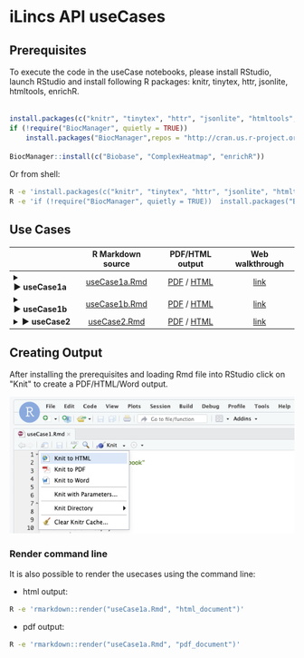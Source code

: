 # iLincs API useCases

## Prerequisites

To execute the code in the useCase notebooks, please install RStudio, launch RStudio and install following R packages: knitr, tinytex, httr, jsonlite, htmltools, enrichR. 

```R

install.packages(c("knitr", "tinytex", "httr", "jsonlite", "htmltools", "httr", "data.table"),repos = "http://cran.us.r-project.org")
if (!require("BiocManager", quietly = TRUE))
    install.packages("BiocManager",repos = "http://cran.us.r-project.org");
    
BiocManager::install(c("Biobase", "ComplexHeatmap", "enrichR"))
```

Or from shell:
```sh
R -e 'install.packages(c("knitr", "tinytex", "httr", "jsonlite", "htmltools", "httr", "data.table"),repos = "http://cran.us.r-project.org")'
R -e 'if (!require("BiocManager", quietly = TRUE))  install.packages("BiocManager",repos = "http://cran.us.r-project.org"); BiocManager::install(c("Biobase", "ComplexHeatmap", "enrichR"))'
```

## Use Cases


|               | R Markdown source  | PDF/HTML output  | Web walkthrough |
| ------------- |:------------------:|:----------------:|:---------------:|
| <details><summary><b>&#9658;&nbsp;useCase1a</b></summary>Identifying chemical perturbagens<br>emulating genetic perturbation of MTOR protein</details>  | [useCase1a.Rmd](../../../blob/master/useCases/useCase1a.Rmd) | [PDF](https://github.com/uc-bd2k/ilincsAPI/blob/master/useCases/useCase1a.pdf) / [HTML](http://htmlpreview.github.io/?https://github.com/uc-bd2k/ilincsAPI/blob/master/useCases/useCase1a.html) | [link](http://www.ilincs.org/help/useCases/Identifying%20chemical%20perturbagens%20emulating%20genetic%20perturbation%20of%20MTOR%20protein) |
| <details><summary><b>&#9658;&nbsp;useCase1b</b></summary>Mechanism of action analysis via connection<br>to genetic perturbation signatures</details>  | [useCase1b.Rmd](../../../blob/master/useCases/useCase1b.Rmd) |   [PDF](https://github.com/uc-bd2k/ilincsAPI/blob/master/useCases/useCase1b.pdf) / [HTML](http://htmlpreview.github.io/?https://github.com/uc-bd2k/ilincsAPI/blob/master/useCases/useCase1b.html) | [link](http://www.ilincs.org/help/useCases/Mechanism%20of%20action%20analysis%20via%20connection%20to%20genetic%20perturbation%20signatures) |
| <details><summary><b>&#9658;&nbsp;useCase2</b></summary>Proteo-genomics analysis of cancer driver events<br>in breast cancer</details>  | [useCase2.Rmd](../../../blob/master/useCases/useCase2.Rmd) |   [PDF](https://github.com/uc-bd2k/ilincsAPI/blob/master/useCases/useCase2.pdf) / [HTML](http://htmlpreview.github.io/?https://github.com/uc-bd2k/ilincsAPI/blob/master/useCases/useCase2.html) | [link](http://www.ilincs.org/help/useCases/Proteo-genomics%20analysis%20of%20cancer%20driver%20events%20in%20breast%20cancer) |

## Creating Output

After installing the prerequisites and loading Rmd file into RStudio click on "Knit" to create a PDF/HTML/Word output.

![knitting Rmd file](images/knitting.png "Knitting Rmd File")

### Render command line

It is also possible to render the usecases using the command line:

* html output:
```sh
R -e 'rmarkdown::render("useCase1a.Rmd", "html_document")'
```

* pdf output:
```sh
R -e 'rmarkdown::render("useCase1a.Rmd", "pdf_document")'
```
